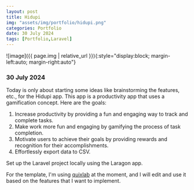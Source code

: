 ```yaml
---
layout: post
title: Hidupi
img: "assets/img/portfolio/hidupi.png"
categories: Portfolio
date: 30 July 2024
tags: [Portfolio,Laravel]
---
```


![image]({{ page.img | relative_url }}){:style="display:block; margin-left:auto; margin-right:auto"}

### 30 July 2024

Today is only about starting some ideas like brainstorming the features, etc., for the Hidupi app. This app is a productivity app that uses a gamification concept. Here are the goals:

1. Increase productivity by providing a fun and engaging way to track and complete tasks.
2. Make work more fun and engaging by gamifying the process of task completion.
3. Motivate users to achieve their goals by providing rewards and recognition for their accomplishments.
4. Effortlessly export data to CSV.

Set up the Laravel project locally using the Laragon app.

For the template, I'm using [quixlab](https://github.com/themefisher/quixlab-bootstrap) at the moment, and I will edit and use it based on the features that I want to implement.

